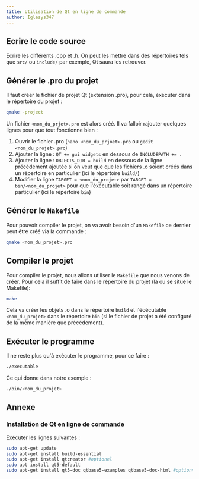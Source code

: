 ```yaml
---
title: Utilisation de Qt en ligne de commande
author: Iglesys347
---
```


## Ecrire le code source

Ecrire les différents .cpp et .h. On peut les mettre dans des répertoires tels que `src/` ou `include/` par exemple, Qt saura les retrouver.

## Générer le .pro du projet

Il faut créer le fichier de projet Qt (extension .pro), pour cela, éxécuter dans le répertoire du projet :

```bash
qmake -project
```

Un fichier `<nom_du_prjet>.pro` est alors créé. Il va falloir rajouter quelques lignes pour que tout fonctionne bien :

1. Ouvrir le fichier .pro (`nano <nom_du_prjoet>.pro` ou `gedit <nom_du_projet>.pro`)
2. Ajouter la ligne : `QT += gui widgets` en dessous de `INCLUDEPATH += .`
3. Ajouter la ligne : `OBJECTS_DIR = build` en dessous de la ligne précédement ajoutée si on veut que que les fichiers .o soient créés dans un répertoire en particulier (ici le répertoire `build/`)
4. Modifier la ligne `TARGET = <nom_du_projet>` par `TARGET = bin/<nom_du_projet>` pour que l'éxécutable soit rangé dans un répertoire particulier (ici le répertoire `bin`)

## Générer le `Makefile`

Pour pouvoir compiler le projet, on va avoir besoin d'un `Makefile` ce dernier peut être créé via la commande :

```bash
qmake <nom_du_projet>.pro
```

## Compiler le projet

Pour compiler le projet, nous allons utiliser le `Makefile` que nous venons de créer. Pour cela il suffit de faire dans le répertoire du projet (là ou se situe le Makefile):

```bash
make
```

Cela va créer les objets .o dans le répertoire `build` et l'écécutable `<nom_du_projet>` dans le répertoire `bin` (si le fichier de projet a été configuré de la même manière que précédement).

## Exécuter le programme

Il ne reste plus qu'à exécuter le programme, pour ce faire :

```bash
./executable
```

Ce qui donne dans notre exemple :

```bash
./bin/<nom_du_projet>
```

## Annexe

### Installation de Qt en ligne de commande

Exécuter les lignes suivantes :

```bash
sudo apt-get update
sudo apt-get install build-essential
sudo apt-get install qtcreator #optionel
sudo apt install qt5-default
sudo apt-get install qt5-doc qtbase5-examples qtbase5-doc-html #optionnel
```
